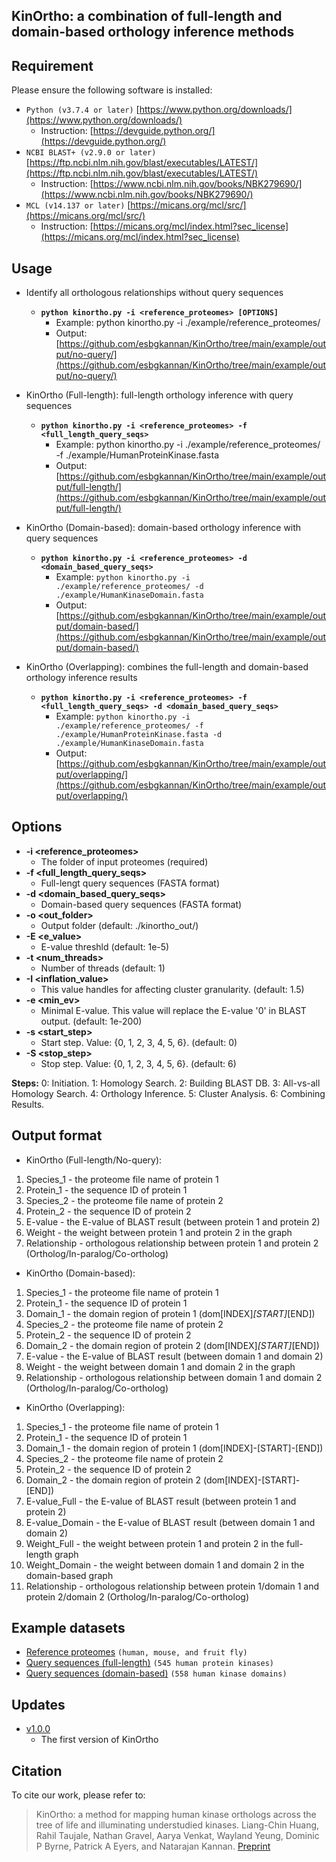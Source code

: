 ## KinOrtho: a combination of full-length and domain-based orthology inference methods

## Requirement

Please ensure the following software is installed:

- `Python (v3.7.4 or later)` [https://www.python.org/downloads/](https://www.python.org/downloads/)
	- Instruction: [https://devguide.python.org/](https://devguide.python.org/)
- `NCBI BLAST+ (v2.9.0 or later)` [https://ftp.ncbi.nlm.nih.gov/blast/executables/LATEST/](https://ftp.ncbi.nlm.nih.gov/blast/executables/LATEST/)
	- Instruction: [https://www.ncbi.nlm.nih.gov/books/NBK279690/](https://www.ncbi.nlm.nih.gov/books/NBK279690/)
- `MCL (v14.137 or later)` [https://micans.org/mcl/src/](https://micans.org/mcl/src/)
	- Instruction: [https://micans.org/mcl/index.html?sec_license](https://micans.org/mcl/index.html?sec_license)

## Usage

* Identify all orthologous relationships without query sequences
	* **`python kinortho.py -i <reference_proteomes> [OPTIONS]`**
		* Example: python kinortho.py -i ./example/reference_proteomes/
		* Output: [https://github.com/esbgkannan/KinOrtho/tree/main/example/output/no-query/](https://github.com/esbgkannan/KinOrtho/tree/main/example/output/no-query/)

* KinOrtho (Full-length): full-length orthology inference with query sequences
	* **`python kinortho.py -i <reference_proteomes> -f <full_length_query_seqs>`**
		* Example: python kinortho.py -i ./example/reference_proteomes/ -f ./example/HumanProteinKinase.fasta
		* Output: [https://github.com/esbgkannan/KinOrtho/tree/main/example/output/full-length/](https://github.com/esbgkannan/KinOrtho/tree/main/example/output/full-length/)
		
* KinOrtho (Domain-based): domain-based orthology inference with query sequences
	* **`python kinortho.py -i <reference_proteomes> -d <domain_based_query_seqs>`**
		* Example: `python kinortho.py -i ./example/reference_proteomes/ -d ./example/HumanKinaseDomain.fasta`
		* Output: [https://github.com/esbgkannan/KinOrtho/tree/main/example/output/domain-based/](https://github.com/esbgkannan/KinOrtho/tree/main/example/output/domain-based/)

* KinOrtho (Overlapping): combines the full-length and domain-based orthology inference results
	* **`python kinortho.py -i <reference_proteomes> -f <full_length_query_seqs> -d <domain_based_query_seqs>`**
		* Example: `python kinortho.py -i ./example/reference_proteomes/ -f ./example/HumanProteinKinase.fasta -d ./example/HumanKinaseDomain.fasta`
		* Output: [https://github.com/esbgkannan/KinOrtho/tree/main/example/output/overlapping/](https://github.com/esbgkannan/KinOrtho/tree/main/example/output/overlapping/)

## Options

* **-i <reference_proteomes>**
	* The folder of input proteomes (required)
* **-f <full_length_query_seqs>**
	* Full-lengt query sequences (FASTA format)
* **-d <domain_based_query_seqs>**
	* Domain-based query sequences (FASTA format)
* **-o <out_folder>**
	* Output folder (default: ./kinortho_out/)
* **-E <e_value>**
	* E-value threshld (default: 1e-5)
* **-t <num_threads>**
	* Number of threads (default: 1)
* **-I <inflation_value>**
	* This value handles for affecting cluster granularity. (default: 1.5)
* **-e <min_ev>**
	* Minimal E-value. This value will replace the E-value '0' in BLAST output. (default: 1e-200)
* **-s <start_step>**
	* Start step. Value: {0, 1, 2, 3, 4, 5, 6}. (default: 0)
* **-S <stop_step>**
	* Stop step. Value: {0, 1, 2, 3, 4, 5, 6}. (default: 6)

**Steps:**
0: Initiation.
1: Homology Search.
2: Building BLAST DB.
3: All-vs-all Homology Search.
4: Orthology Inference.
5: Cluster Analysis.
6: Combining Results.

## Output format

* KinOrtho (Full-length/No-query):
1. Species_1 - the proteome file name of protein 1
2. Protein_1 - the sequence ID of protein 1
3. Species_2 - the proteome file name of protein 2
4. Protein_2 - the sequence ID of protein 2
5. E-value - the E-value of BLAST result (between protein 1 and protein 2)
6. Weight - the weight between protein 1 and protein 2 in the graph
7. Relationship - orthologous relationship between protein 1 and protein 2 (Ortholog/In-paralog/Co-ortholog)

* KinOrtho (Domain-based):
1. Species_1 - the proteome file name of protein 1
2. Protein_1 - the sequence ID of protein 1
3. Domain_1 - the domain region of protein 1 (dom[INDEX]_[START]_[END])
4. Species_2 - the proteome file name of protein 2
5. Protein_2 - the sequence ID of protein 2
6. Domain_2 - the domain region of protein 2 (dom[INDEX]_[START]_[END])
7. E-value - the E-value of BLAST result (between domain 1 and domain 2)
8. Weight - the weight between domain 1 and domain 2 in the graph
9. Relationship - orthologous relationship between domain 1 and domain 2 (Ortholog/In-paralog/Co-ortholog)

* KinOrtho (Overlapping):
1. Species_1 - the proteome file name of protein 1
2. Protein_1 - the sequence ID of protein 1
3. Domain_1 - the domain region of protein 1 (dom[INDEX]-[START]-[END])
4. Species_2 - the proteome file name of protein 2
5. Protein_2 - the sequence ID of protein 2
6. Domain_2 - the domain region of protein 2 (dom[INDEX]-[START]-[END])
7. E-value_Full - the E-value of BLAST result (between protein 1 and protein 2)
8. E-value_Domain - the E-value of BLAST result (between domain 1 and domain 2)
9. Weight_Full - the weight between protein 1 and protein 2 in the full-length graph
10. Weight_Domain - the weight between domain 1 and domain 2 in the domain-based graph
11. Relationship - orthologous relationship between protein 1/domain 1 and protein 2/domain 2 (Ortholog/In-paralog/Co-ortholog)

## Example datasets

* [Reference proteomes](https://github.com/esbgkannan/KinOrtho/tree/main/example/reference_proteomes) `(human, mouse, and fruit fly)`
* [Query sequences (full-length)](https://github.com/esbgkannan/KinOrtho/blob/main/example/HumanProteinKinase.fasta) `(545 human protein kinases)`
* [Query sequences (domain-based)](https://github.com/esbgkannan/KinOrtho/blob/main/example/HumanKinaseDomain.fasta) `(558 human kinase domains)`

## Updates

* [v1.0.0](https://github.com/esbgkannan/KinOrtho/tree/main/version/v1.0.0/)
	* The first version of KinOrtho

## Citation

To cite our work, please refer to:

> KinOrtho: a method for mapping human kinase orthologs across the tree of life and illuminating understudied kinases. Liang-Chin Huang, Rahil Taujale, Nathan Gravel, Aarya Venkat, Wayland Yeung, Dominic P Byrne, Patrick A Eyers, and Natarajan Kannan. [Preprint](https://www.biorxiv.org/content/10.1101/2021.03.05.434161v1)
